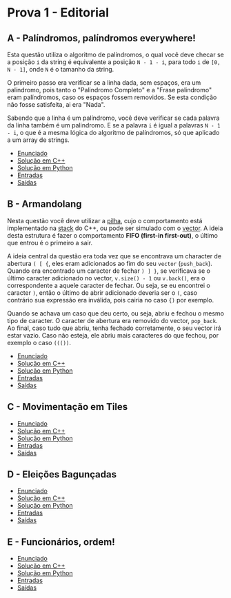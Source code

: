 # Prova 1 - Editorial

## A - Palíndromos, palíndromos everywhere!

Esta questão utiliza o algoritmo de palíndromos, o qual você deve checar
se a posição `i` da string é equivalente a posição `N - 1 - i`, para todo
`i` de `[0, N - 1]`, onde `N` é o tamanho da string.

O primeiro passo era verificar se a linha dada, sem espaços, era um palíndromo,
pois tanto o "Palindromo Completo" e a "Frase palindromo" eram palíndromos,
caso os espaços fossem removidos. Se esta condição não fosse satisfeita, ai
era "Nada".

Sabendo que a linha é um palíndromo, você deve verificar se cada palavra
da linha também é um palindromo. E se a palavra `i` é igual a palavras `N - 1 - i`,
o que é a mesma lógica do algoritmo de palíndromos, só que aplicado a um array de
strings.

- [Enunciado](A.pdf)
- [Solução em C++](A.cpp)
- [Solução em Python](A.py)
- [Entradas](A.inp)
- [Saídas](A.out)


## B - Armandolang

Nesta questão você deve utilizar a [pilha](https://en.wikipedia.org/wiki/Stack_(abstract_data_type)),
cujo o comportamento está implementado na [stack](https://github.com/MatheusFaria/TEP/blob/master/Introducao/STL.md#stack)
do C++, ou pode ser simulado com o [vector](https://github.com/MatheusFaria/TEP/blob/master/Introducao/STL.md#vector).
A ideia desta estrutura é fazer o comportamento __FIFO (first-in first-out)__,
o último que entrou é o primeiro a sair.

A ideia central da questão era toda vez que se encontrava um character de abertura `( [ {`,
eles eram adicionados ao fim do seu `vector` (`push_back`). Quando era encontrado
um caracter de fechar `) ] }`, se verificava se o último caracter adicionado
no vector, `v.size() - 1` ou `v.back()`, era o correspondente a aquele caracter
de fechar. Ou seja, se eu encontrei o caracter `)`, então o último de abrir adicionado deveria ser o `(`,
caso contrário sua expressão era inválida, pois cairia no caso `{)` por exemplo.

Quando se achava um caso que deu certo, ou seja, abriu e fechou o mesmo tipo de caracter. O caracter
de abertura era removido do vector, `pop_back`. Ao final, caso tudo que abriu, tenha fechado corretamente,
o seu vector irá estar vazio. Caso não esteja, ele abriu mais caracteres do que fechou, por exemplo o caso
`((())`.

- [Enunciado](B.pdf)
- [Solução em C++](B.cpp)
- [Solução em Python](B.py)
- [Entradas](B.inp)
- [Saídas](B.out)

## C - Movimentação em Tiles


- [Enunciado](C.pdf)
- [Solução em C++](C.cpp)
- [Solução em Python](C.py)
- [Entradas](C.inp)
- [Saídas](C.out)

## D - Eleições Bagunçadas


- [Enunciado](D.pdf)
- [Solução em C++](D.cpp)
- [Solução em Python](D.py)
- [Entradas](D.inp)
- [Saídas](D.out)

## E - Funcionários, ordem!


- [Enunciado](E.pdf)
- [Solução em C++](E.cpp)
- [Solução em Python](E.py)
- [Entradas](E.inp)
- [Saídas](E.out)
